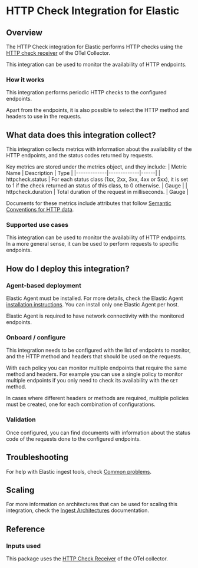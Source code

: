<!-- NOTICE: Do not edit this file manually.-->
<!-- This file is automatically generated by Elastic Package -->

# HTTP Check Integration for Elastic

## Overview

The HTTP Check integration for Elastic performs HTTP checks using the [HTTP check
receiver](https://github.com/open-telemetry/opentelemetry-collector-contrib/blob/main/receiver/httpcheckreceiver/README.md) of the OTel Collector.

This integration can be used to monitor the availability of HTTP endpoints.

### How it works

This integration performs periodic HTTP checks to the configured endpoints.

Apart from the endpoints, it is also possible to select the HTTP method and
headers to use in the requests.

## What data does this integration collect?

This integration collects metrics with information about the
availability of the HTTP endpoints, and the status codes returned by requests.

Key metrics are stored under the metrics object, and they include:
| Metric Name | Description | Type |
|-------------|-------------|------|
| httpcheck.status | For each status class (1xx, 2xx, 3xx, 4xx or 5xx), it is set to 1 if the check returned an status of this class, to 0 otherwise. | Gauge |
| httpcheck.duration | Total duration of the request in milliseconds. | Gauge |

Documents for these metrics include attributes that follow [Semantic Conventions
for HTTP data](https://opentelemetry.io/docs/specs/semconv/http/).

### Supported use cases

This integration can be used to monitor the availability of HTTP endpoints. In a
more general sense, it can be used to perform requests to specific endpoints.

## How do I deploy this integration?

### Agent-based deployment

Elastic Agent must be installed. For more details, check the Elastic Agent [installation instructions](docs-content://reference/fleet/install-elastic-agents.md). You can install only one Elastic Agent per host.

Elastic Agent is required to have network connectivity with the monitored
endpoints.



### Onboard / configure

This integration needs to be configured with the list of endpoints to monitor,
and the HTTP method and headers that should be used on the requests.

With each policy you can monitor multiple endpoints that require the same method
and headers. For example you can use a single policy to monitor multiple
endpoints if you only need to check its availability with the `GET` method.

In cases where different headers or methods are required, multiple policies must
be created, one for each combination of configurations.

### Validation

Once configured, you can find documents with information about the status code
of the requests done to the configured endpoints.

## Troubleshooting

For help with Elastic ingest tools, check [Common problems](https://www.elastic.co/docs/troubleshoot/ingest/fleet/common-problems).


## Scaling

For more information on architectures that can be used for scaling this integration, check the [Ingest Architectures](https://www.elastic.co/docs/manage-data/ingest/ingest-reference-architectures) documentation.


## Reference

### Inputs used

This package uses the [HTTP Check Receiver](https://github.com/open-telemetry/opentelemetry-collector-contrib/blob/main/receiver/httpcheckreceiver/README.md) of the OTel collector.




